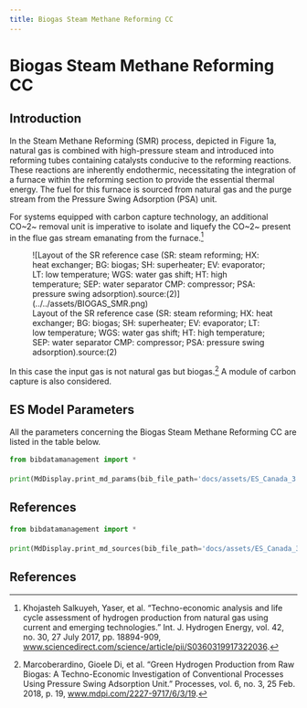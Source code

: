 ```yaml
---
title: Biogas Steam Methane Reforming CC
---
```


# Biogas Steam Methane Reforming CC

## Introduction

In the Steam Methane Reforming (SMR) process, depicted in Figure 1a,
natural gas is combined with high-pressure steam and introduced into
reforming tubes containing catalysts conducive to the reforming
reactions. These reactions are inherently endothermic, necessitating the
integration of a furnace within the reforming section to provide the
essential thermal energy. The fuel for this furnace is sourced from
natural gas and the purge stream from the Pressure Swing Adsorption
(PSA) unit.

For systems equipped with carbon capture technology, an additional CO~2~
removal unit is imperative to isolate and liquefy the CO~2~ present in the
flue gas stream emanating from the furnace.[^1]

<figure markdown="span">
  ![Layout of the SR reference case (SR: steam reforming; HX: heat exchanger; BG: biogas; SH: superheater; EV: evaporator; LT: low temperature; WGS: water gas shift; HT: high temperature; SEP: water separator CMP: compressor; PSA: pressure swing adsorption).source:(2)](../../assets/BIOGAS_SMR.png)
  <figcaption>Layout of the SR reference case (SR: steam reforming; HX: heat exchanger; BG: biogas; SH: superheater; EV: evaporator; LT: low temperature; WGS: water gas shift; HT: high temperature; SEP: water separator CMP: compressor; PSA: pressure swing adsorption).source:(2)</figcaption>
</figure>

In this case the input gas is not natural gas but biogas.[^2] A module
of carbon capture is also considered.

## ES Model Parameters

All the parameters concerning the Biogas Steam Methane Reforming CC are
listed in the table below.

```python exec="on"
from bibdatamanagement import *

print(MdDisplay.print_md_params(bib_file_path='docs/assets/ES_Canada_3.bib',filter_entry='BIOGAS_SMR_CCS'))
```

## References

```python exec="on"
from bibdatamanagement import *

print(MdDisplay.print_md_sources(bib_file_path='docs/assets/ES_Canada_3.bib',filter_entry='BIOGAS_SMR_CCS'))
```

## References

[^1]: Khojasteh Salkuyeh, Yaser, et al. “Techno-economic analysis and
life cycle assessment of hydrogen production from natural gas using
current and emerging technologies.” Int. J. Hydrogen Energy, vol. 42,
no. 30, 27 July 2017, pp. 18894-909,
www.sciencedirect.com/science/article/pii/S0360319917322036.

[^2]: Marcoberardino, Gioele Di, et al. “Green Hydrogen Production from
Raw Biogas: A Techno-Economic Investigation of Conventional Processes
Using Pressure Swing Adsorption Unit.” Processes, vol. 6, no. 3, 25
Feb. 2018, p. 19, www.mdpi.com/2227-9717/6/3/19.
